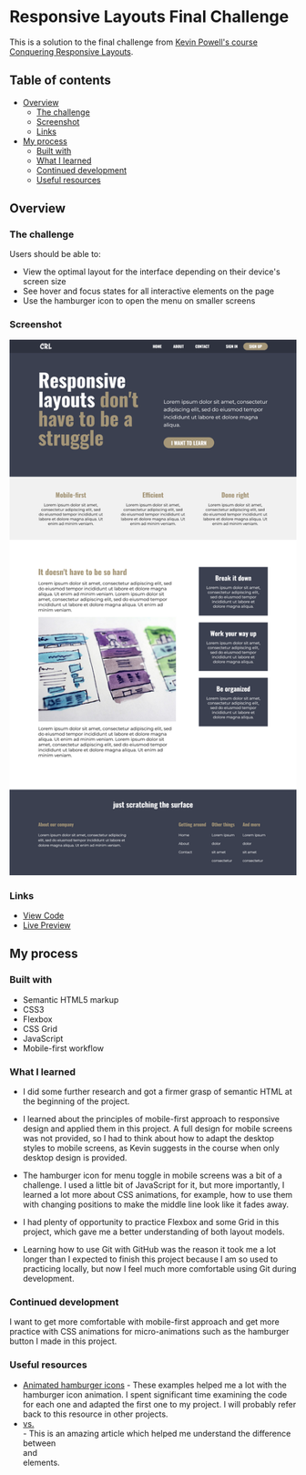 # Responsive Layouts Final Challenge

This is a solution to the final challenge from [Kevin Powell's course Conquering Responsive Layouts](https://courses.kevinpowell.co/conquering-responsive-layouts).

## Table of contents

- [Overview](#overview)
  - [The challenge](#the-challenge)
  - [Screenshot](#screenshot)
  - [Links](#links)
- [My process](#my-process)
  - [Built with](#built-with)
  - [What I learned](#what-i-learned)
  - [Continued development](#continued-development)
  - [Useful resources](#useful-resources)

## Overview

### The challenge

Users should be able to:

- View the optimal layout for the interface depending on their device's screen size
- See hover and focus states for all interactive elements on the page
- Use the hamburger icon to open the menu on smaller screens

### Screenshot

![](./images/screenshot.png)

### Links

- [View Code](https://github.com/elizerdim/responsive-layouts-final-challenge)
- [Live Preview](https://elizerdim.github.io/responsive-layouts-final-challenge/)

## My process

### Built with

- Semantic HTML5 markup
- CSS3
- Flexbox
- CSS Grid
- JavaScript
- Mobile-first workflow

### What I learned

- I did some further research and got a firmer grasp of semantic HTML at the beginning of the project.

- I learned about the principles of mobile-first approach to responsive design and applied them in this project. A full design for mobile screens was not provided, so I had to think about how to adapt the desktop styles to mobile screens, as Kevin suggests in the course when only desktop design is provided. 

- The hamburger icon for menu toggle in mobile screens was a bit of a challenge. I used a little bit of JavaScript for it, but more importantly, I learned a lot more about CSS animations, for example, how to use them with changing positions to make the middle line look like it fades away. 

- I had plenty of opportunity to practice Flexbox and some Grid in this project, which gave me a better understanding of both layout models. 

- Learning how to use Git with GitHub was the reason it took me a lot longer than I expected to finish this project because I am so used to practicing locally, but now I feel much more comfortable using Git during development.

### Continued development

I want to get more comfortable with mobile-first approach and get more practice with CSS animations for micro-animations such as the hamburger button I made in this project.

### Useful resources

- [Animated hamburger icons](https://codepen.io/designcouch/pen/ExvwPY) - These examples helped me a lot with the hamburger icon animation. I spent significant time examining the code for each one and adapted the first one to my project. I will probably refer back to this resource in other projects.
- [<article> vs. <section>](https://www.smashingmagazine.com/2022/07/article-section-elements-accessibility/) - This is an amazing article which helped me understand the difference between <article> and <section> elements. 
